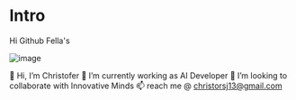 # Intro
Hi Github Fella's

![image](https://github.com/Christofer-1399/Intro/assets/114524517/2de13f04-3342-4f07-b7d9-636105eecc9f)

👋 Hi, I’m Christofer
🌱 I’m currently working as AI Developer 
💞️ I’m looking to collaborate with Innovative Minds
📫  reach me @ christorsj13@gmail.com

